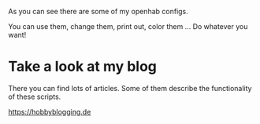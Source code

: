 As you can see there are some of my openhab configs.

You can use them, change them, print out, color them ... 
Do whatever you want!

# Take a look at my blog

There you can find lots of articles. Some of them describe the functionality of these scripts.

https://hobbyblogging.de
